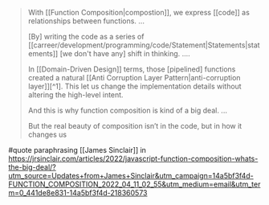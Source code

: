 > With [[Function Composition|compostion]], we express [[code]] as relationships between functions.
> ...
> 
> [By] writing the code as a series of [[carreer/development/programming/code/Statement|Statements|statements]] [we don't have any] shift in thinking.
>  ....
>  
>  In [[Domain-Driven Design]] terms, those [pipelined] functions created a natural [[Anti Corruption Layer Pattern|anti-corruption layer]][^1]. This let us change the implementation details without altering the high-level intent.
>  
>  And this is why function composition is kind of a big deal.
>  ...
>  
>  But the real beauty of composition isn’t in the code, but in how it changes us

#quote paraphrasing [[James Sinclair]] in https://jrsinclair.com/articles/2022/javascript-function-composition-whats-the-big-deal/?utm_source=Updates+from+James+Sinclair&utm_campaign=14a5bf3f4d-FUNCTION_COMPOSITION_2022_04_11_02_55&utm_medium=email&utm_term=0_441de8e831-14a5bf3f4d-218360573

